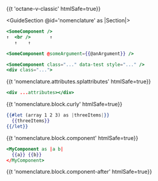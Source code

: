<p>{{t 'octane-v-classic' htmlSafe=true}}</p>


<GuideSection @id='nomenclature' as |Section|>
  <Section @id='angle-brackets'>

```hbs
<SomeComponent />
↑  <br />       ↑
   ↑    ↑
```

  </Section>

  <Section @id='nested-components'>
  </Section>

  <Section @id='namespaced-components'>
  </Section>

  <Section @id='arguments'>

```hbs
<SomeComponent @someArgument={{@anArgument}} />
```

  </Section>

  <Section @id='attributes'>

```hbs
<SomeComponent class="..." data-test style="..." />
<div class="...">
```

  <p>{{t 'nomenclature.attributes.splattributes' htmlSafe=true}}</p>

```hbs
<div ...attributes></div>
```

  </Section>

  <Section @id='this'>
  </Section>

  <Section @id='block'>

  <p>{{t 'nomenclature.block.curly' htmlSafe=true}}</p>

```hbs
{{#let (array 1 2 3) as |threeItems|}}
  {{threeItems}}
{{/let}}
```

  <p>{{t 'nomenclature.block.component' htmlSafe=true}}</p>

```hbs
<MyComponent as |a b|
  {{a}} {{b}}
</MyComponent>
```

  <p>{{t 'nomenclature.block.component-after' htmlSafe=true}}</p>

  </Section>

  <Section @id='named-block'>
  </Section>

  <Section @id='yield'>
  </Section>

</GuideSection>


